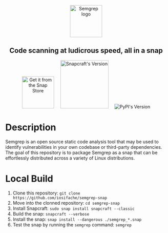 <p align="center">
    <img src="https://raw.githubusercontent.com/returntocorp/semgrep/develop/images/semgrep-logo-light.svg" height="100" alt="Semgrep logo"/>
</p>
<h2 align="center">Code scanning at ludicrous speed, all in a snap</h2>
<p align="center" float="left">
    <img src="https://snapcraft.io/static/images/badges/en/snap-store-black.svg" alt="Get it from the Snap Store" width="100"/>
    &nbsp; &nbsp;
    <img src="https://snapcraft.io/semgrep/badge.svg" width="150" alt="Snapcraft's Version"/>
    &nbsp; &nbsp;
    <img alt="PyPI's Version" src="https://img.shields.io/pypi/v/semgrep?label=Semgrep%20on%20PyPi&color=blue">
</p>

# Description

Semgrep is an open source static code analysis tool that may be used to identify vulnerabilities in your own codebase or third-party dependencies. The goal of this repository is to package Semgrep as a snap that can be effortlessly distributed across a variety of Linux distributions.

# Local Build

1. Clone this repository: `git clone https://github.com/iosifache/semgrep-snap`
2. Move into the clonned repository: `cd semgrep-snap`
3. Install Snapcraft: `sudo snap install snapcraft --classic`
4. Build the snap: `snapcraft --verbose`
5. Install the snap: `snap install --dangerous ./semgrep_*.snap`
6. Test the snap by running the `semgrep` command: `semgrep`
